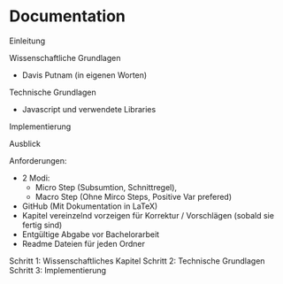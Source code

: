 # Documentation

Einleitung

Wissenschaftliche Grundlagen
- Davis Putnam (in eigenen Worten)

Technische Grundlagen
- Javascript und verwendete Libraries

Implementierung

Ausblick


Anforderungen:
- 2 Modi:
    - Micro Step (Subsumtion, Schnittregel),
    - Macro Step (Ohne Mirco Steps, Positive Var prefered)
- GitHub (Mit Dokumentation in LaTeX)
- Kapitel vereinzelnd vorzeigen für Korrektur / Vorschlägen (sobald sie fertig sind)
- Entgültige Abgabe vor Bachelorarbeit
- Readme Dateien für jeden Ordner

Schritt 1: Wissenschaftliches Kapitel
Schritt 2: Technische Grundlagen
Schritt 3: Implementierung